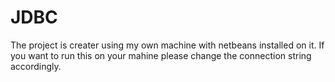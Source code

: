 # JDBC

The project is creater using my own machine with netbeans installed on it. If you want to run this on your mahine please 
change the connection string accordingly.
